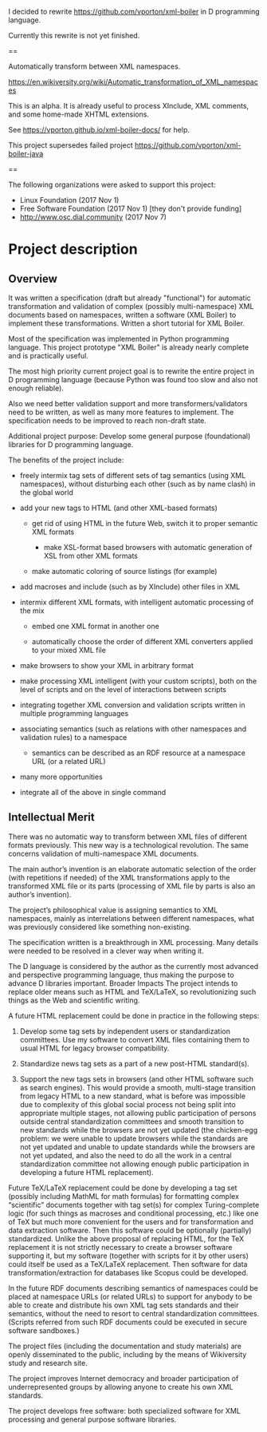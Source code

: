 I decided to rewrite https://github.com/vporton/xml-boiler
in D programming language.

Currently this rewrite is not yet finished.

==

Automatically transform between XML namespaces.

https://en.wikiversity.org/wiki/Automatic_transformation_of_XML_namespaces

This is an alpha. It is already useful to process XInclude, XML comments,
and some home-made XHTML extensions.

See https://vporton.github.io/xml-boiler-docs/ for help.

This project supersedes failed project
https://github.com/vporton/xml-boiler-java

==

The following organizations were asked to support this project:
* Linux Foundation (2017 Nov 1)
* Free Software Foundation (2017 Nov 1) [they don't provide funding]
* http://www.osc.dial.community (2017 Nov 7)

# Project description #

## Overview ##

It was written a specification (draft but already "functional") for automatic transformation and validation of complex (possibly multi-namespace) XML documents based on namespaces, written a software (XML Boiler) to implement these transformations. Written a short tutorial for XML Boiler.

Most of the specification was implemented in Python programming language. This project prototype "XML Boiler" is already nearly complete and is practically useful.

The most high priority current project goal is to rewrite the entire project in D programming language (because Python was found too slow and also not enough reliable).

Also we need better validation support and more transformers/validators need to be written, as well as many more features to implement. The specification needs to be improved to reach non-draft state.

Additional project purpose: Develop some general purpose (foundational) libraries for D programming language.

The benefits of the project include:

* freely intermix tag sets of different sets of tag semantics (using XML namespaces), without disturbing each other (such as by name clash) in the global world

* add your new tags to HTML (and other XML-based formats)

   * get rid of using HTML in the future Web, switch it to proper semantic XML formats

     * make XSL-format based browsers with automatic generation of XSL from other XML formats

   * make automatic coloring of source listings (for example)

* add macroses and include (such as by XInclude) other files in XML

* intermix different XML formats, with intelligent automatic processing of the mix

  * embed one XML format in another one

  * automatically choose the order of different XML converters applied to your mixed XML file

* make browsers to show your XML in arbitrary format

* make processing XML intelligent (with your custom scripts), both on the level of scripts and on the level of interactions between scripts

* integrating together XML conversion and validation scripts written in multiple programming languages

* associating semantics (such as relations with other namespaces and validation rules) to a namespace

  * semantics can be described as an RDF resource at a namespace URL (or a related URL)

* many more opportunities

* integrate all of the above in single command

## Intellectual Merit ##

There was no automatic way to transform between XML files of different formats previously. This new way is a technological revolution. The same concerns validation of multi-namespace XML documents.

The main author’s invention is an elaborate automatic selection of the order (with repetitions if needed) of the XML transformations apply to the transformed XML file or its parts (processing of XML file by parts is also an author’s invention).

The project’s philosophical value is assigning semantics to XML namespaces, mainly as interrelations between different namespaces, what was previously considered like something non-existing.

The specification written is a breakthrough in XML processing. Many details were needed to be resolved in a clever way when writing it.

The D language is considered by the author as the currently most advanced and perspective programming language, thus making the purpose to advance D libraries important.
Broader Impacts
The project intends to replace older means such as HTML and TeX/LaTeX, so revolutionizing such things as the Web and scientific writing.

A future HTML replacement could be done in practice in the following steps:

1. Develop some tag sets by independent users or standardization committees. Use my software to convert XML files containing them to usual HTML for legacy browser compatibility.

2. Standardize news tag sets as a part of a new post-HTML standard(s).

3. Support the new tags sets in browsers (and other HTML software such as search engines).
This would provide a smooth, multi-stage transition from legacy HTML to a new standard, what is before was impossible due to complexity of this global social process not being split into appropriate multiple stages, not allowing public participation of persons outside central standardization committees and smooth transition to new standards while the browsers are not yet updated (the chicken-egg problem: we were unable to update browsers while the standards are not yet updated and unable to update standards while the browsers are not yet updated, and also the need to do all the work in a central standardization committee not allowing enough public participation in developing a future HTML replacement).

Future TeX/LaTeX replacement could be done by developing a tag set (possibly including MathML for math formulas) for formatting complex “scientific” documents together with tag set(s) for complex Turing-complete logic (for such things as macroses and conditional processing, etc.) like one of TeX but much more convenient for the users and for transformation and data extraction software. Then this software could be optionally (partially) standardized. Unlike the above proposal of replacing HTML, for the TeX replacement it is not strictly necessary to create a browser software supporting it, but my software (together with scripts for it by other users) could itself be used as a TeX/LaTeX replacement. Then software for data transformation/extraction for databases like Scopus could be developed.

In the future RDF documents describing semantics of namespaces could be placed at namespace URLs (or related URLs) to support for anybody to be able to create and distribute his own XML tag sets standards and their semantics, without the need to resort to central standardization committees. (Scripts referred from such RDF documents could be executed in secure software sandboxes.)

The project files (including the documentation and study materials) are openly disseminated to the public, including by the means of Wikiversity study and research site.

The project improves Internet democracy and broader participation of underrepresented groups by allowing anyone to create his own XML standards.

The project develops free software: both specialized software for XML processing and general purpose software libraries.

